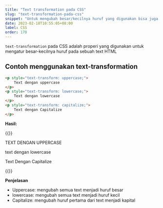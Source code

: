 ```yaml
---
title: "Text transformation pada CSS"
slug: "text-transformation-pada-css"
snippet: "Untuk mengubah besar/kecilnya huruf yang digunakan bisa juga melalui CSS lewat properi text-transformation"
date: 2023-02-18T10:55:05+08:00
label: CSS
order: 170
---
```


`text-transformation` pada CSS adalah properi yang digunakan untuk mengatur besar-kecilnya huruf pada sebuah text HTML

## Contoh menggunakan text-transformation

```html
<p style="text-transform: uppercase;"> 
    Text dengan uppercase
</p>
<p style="text-transform: lowercase;"> 
    Text dengan lowercase
</p>
<p style="text-transform: capitalize;"> 
    Text dengan Capitalize 
</p>
```

**Hasil:**

{{<rawhtml>}}
<p style="text-transform: uppercase;"> 
    Text dengan uppercase
</p>
<p style="text-transform: lowercase;"> 
    Text dengan lowercase
</p>
<p style="text-transform: capitalize;"> 
    Text dengan Capitalize 
</p>
{{</rawhtml>}}


**Penjelasan**
- Uppercase: mengubah semua text menjadi huruf besar
- lowercase: mengubah semua text menjadi huruf kecil
- Capitalize: mengubah huruf pertama dari text menjadi kapital
